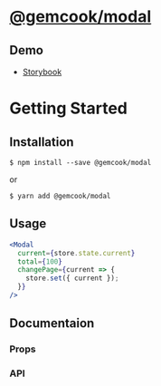 # [@gemcook/modal](https://modal.storybook.gemcook.com)

## Demo

* [Storybook](https://modal.storybook.gemcook.com)

# Getting Started

## Installation

```shell
$ npm install --save @gemcook/modal
```

or

```shell
$ yarn add @gemcook/modal
```

## Usage

```jsx
<Modal
  current={store.state.current}
  total={100}
  changePage={current => {
    store.set({ current });
  }}
/>
```

## Documentaion

### Props

### API

